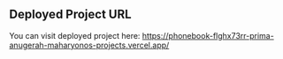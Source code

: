 ## Deployed Project URL

You can visit deployed project here:
https://phonebook-flghx73rr-prima-anugerah-maharyonos-projects.vercel.app/
